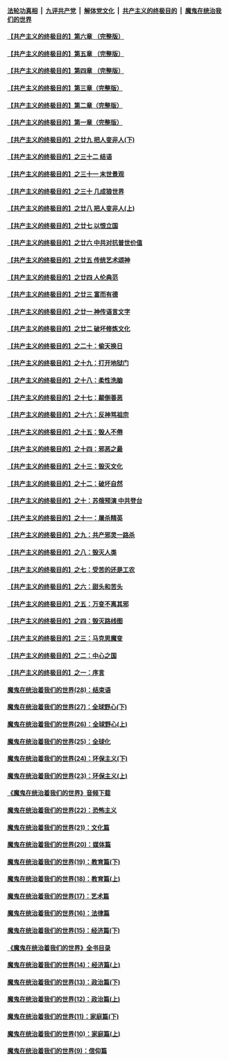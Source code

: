 ####  [法轮功真相](../../../../basic/blob/master/README.md?t=06041101) &nbsp;|&nbsp; [九评共产党](../../../../9ping.md/blob/master/README.md?t=06041101) &nbsp;|&nbsp; [解体党文化](../../../../jtdwh.md/blob/master/README.md?t=06041101)  &nbsp;|&nbsp; [共产主义的终极目的](../../../../gczydzjmd.md/blob/master/README.md?t=06041101) &nbsp;|&nbsp; [魔鬼在统治我们的世界](../../../../mgztzwmdsj.md/blob/master/README.md?t=06041101) 

#### [【共产主义的终极目的】第六章 （完整版）](../pages/nsc422/n11428913.md?t=06041101) 

#### [【共产主义的终极目的】第五章 （完整版）](../pages/nsc422/n11428912.md?t=06041101) 

#### [【共产主义的终极目的】第四章 （完整版）](../pages/nsc422/n11428907.md?t=06041101) 

#### [【共产主义的终极目的】第三章（完整版）](../pages/nsc422/n11428848.md?t=06041101) 

#### [【共产主义的终极目的】第二章（完整版）](../pages/nsc422/n11428831.md?t=06041101) 

#### [【共产主义的终极目的】第一章（完整版）](../pages/nsc422/n11417651.md?t=06041101) 

#### [【共产主义的终极目的】之廿九 把人变非人(下)](../pages/nsc422/n11344140.md?t=06041101) 

#### [【共产主义的终极目的】之三十二 结语](../pages/nsc422/n11360535.md?t=06041101) 

#### [【共产主义的终极目的】之三十一 末世景观](../pages/nsc422/n11351129.md?t=06041101) 

#### [【共产主义的终极目的】之三十 几成狼世界](../pages/nsc422/n11348280.md?t=06041101) 

#### [【共产主义的终极目的】之廿八 把人变非人(上)](../pages/nsc422/n11340492.md?t=06041101) 

#### [【共产主义的终极目的】之廿七 以恨立国](../pages/nsc422/n11336944.md?t=06041101) 

#### [【共产主义的终极目的】之廿六 中共对抗普世价值](../pages/nsc422/n11324785.md?t=06041101) 

#### [【共产主义的终极目的】之廿五 传统艺术颂神](../pages/nsc422/n11296396.md?t=06041101) 

#### [【共产主义的终极目的】之廿四 人伦典范](../pages/nsc422/n11296397.md?t=06041101) 

#### [【共产主义的终极目的】之廿三 富而有德](../pages/nsc422/n11283598.md?t=06041101) 

#### [【共产主义的终极目的】之廿一 神传语言文字](../pages/nsc422/n11263265.md?t=06041101) 

#### [【共产主义的终极目的】之廿二 破坏修炼文化](../pages/nsc422/n11245728.md?t=06041101) 

#### [【共产主义的终极目的】之二十：偷天换日](../pages/nsc422/n11238846.md?t=06041101) 

#### [【共产主义的终极目的】之十九：打开地狱门](../pages/nsc422/n11206376.md?t=06041101) 

#### [【共产主义的终极目的】之十八：柔性洗脑](../pages/nsc422/n11199994.md?t=06041101) 

#### [【共产主义的终极目的】之十七：颠倒善恶](../pages/nsc422/n11179782.md?t=06041101) 

#### [【共产主义的终极目的】之十六：反神骂祖宗](../pages/nsc422/n11166798.md?t=06041101) 

#### [【共产主义的终极目的】之十五：毁人不倦](../pages/nsc422/n11166792.md?t=06041101) 

#### [【共产主义的终极目的】之十四：邪恶之最](../pages/nsc422/n11150249.md?t=06041101) 

#### [【共产主义的终极目的】之十三：毁灭文化](../pages/nsc422/n11135227.md?t=06041101) 

#### [【共产主义的终极目的】之十二：破坏自然](../pages/nsc422/n11135214.md?t=06041101) 

#### [【共产主义的终极目的】之十：苏俄预演 中共登台](../pages/nsc422/n11118424.md?t=06041101) 

#### [【共产主义的终极目的】之十一：屠杀精英](../pages/nsc422/n11118442.md?t=06041101) 

#### [【共产主义的终极目的】之九：共产邪灵一路杀](../pages/nsc422/n11114139.md?t=06041101) 

#### [【共产主义的终极目的】之八：毁灭人类](../pages/nsc422/n11108503.md?t=06041101) 

#### [【共产主义的终极目的】之七：受苦的还是工农](../pages/nsc422/n11101809.md?t=06041101) 

#### [【共产主义的终极目的】之六：甜头和苦头](../pages/nsc422/n11096971.md?t=06041101) 

#### [【共产主义的终极目的】之五：万变不离其邪](../pages/nsc422/n11091285.md?t=06041101) 

#### [【共产主义的终极目的】之四：毁灭路线图](../pages/nsc422/n11086284.md?t=06041101) 

#### [【共产主义的终极目的】之三：马克思魔变](../pages/nsc422/n11061941.md?t=06041101) 

#### [【共产主义的终极目的】之二：中心之国](../pages/nsc422/n11047728.md?t=06041101) 

#### [【共产主义的终极目的】之一：序言](../pages/nsc422/n11086077.md?t=06041101) 

#### [魔鬼在统治着我们的世界(28)：结束语](../pages/nsc422/n10936246.md?t=06041101) 

#### [魔鬼在统治着我们的世界(27)：全球野心(下)](../pages/nsc422/n10928319.md?t=06041101) 

#### [魔鬼在统治着我们的世界(26)：全球野心(上)](../pages/nsc422/n10900318.md?t=06041101) 

#### [魔鬼在统治着我们的世界(25)：全球化](../pages/nsc422/n10788205.md?t=06041101) 

#### [魔鬼在统治着我们的世界(24)：环保主义(下)](../pages/nsc422/n10695307.md?t=06041101) 

#### [魔鬼在统治着我们的世界(23)：环保主义(上)](../pages/nsc422/n10688613.md?t=06041101) 

#### [《魔鬼在统治着我们的世界》音频下载](../pages/nsc422/n10635553.md?t=06041101) 

#### [魔鬼在统治着我们的世界(22)：恐怖主义](../pages/nsc422/n10614727.md?t=06041101) 

#### [魔鬼在统治着我们的世界(21)：文化篇](../pages/nsc422/n10597706.md?t=06041101) 

#### [魔鬼在统治着我们的世界(20)：媒体篇](../pages/nsc422/n10586579.md?t=06041101) 

#### [魔鬼在统治着我们的世界(19)：教育篇(下)](../pages/nsc422/n10564808.md?t=06041101) 

#### [魔鬼在统治着我们的世界(18)：教育篇(上)](../pages/nsc422/n10526970.md?t=06041101) 

#### [魔鬼在统治着我们的世界(17)：艺术篇](../pages/nsc422/n10499093.md?t=06041101) 

#### [魔鬼在统治着我们的世界(16)：法律篇](../pages/nsc422/n10485969.md?t=06041101) 

#### [魔鬼在统治着我们的世界(15)：经济篇(下)](../pages/nsc422/n10469975.md?t=06041101) 

#### [《魔鬼在统治着我们的世界》全书目录](../pages/nsc422/n10464261.md?t=06041101) 

#### [魔鬼在统治着我们的世界(14)：经济篇(上)](../pages/nsc422/n10457370.md?t=06041101) 

#### [魔鬼在统治着我们的世界(13)：政治篇(下)](../pages/nsc422/n10448270.md?t=06041101) 

#### [魔鬼在统治着我们的世界(12)：政治篇(上)](../pages/nsc422/n10444576.md?t=06041101) 

#### [魔鬼在统治着我们的世界(11)：家庭篇(下)](../pages/nsc422/n10440961.md?t=06041101) 

#### [魔鬼在统治着我们的世界(10)：家庭篇(上)](../pages/nsc422/n10435448.md?t=06041101) 

#### [魔鬼在统治着我们的世界(9)：信仰篇](../pages/nsc422/n10432159.md?t=06041101) 

